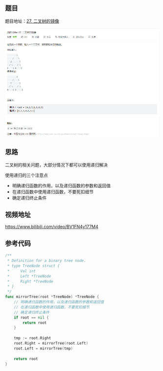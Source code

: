 ## 题目

题目地址：[27. 二叉树的镜像 ](https://leetcode.cn/problems/er-cha-shu-de-jing-xiang-lcof/)

![](./images/image-20220721100437333.png)



## 思路

二叉树的相关问题，大部分情况下都可以使用递归解决

使用递归的三个注意点

* 明确递归函数的作用，以及递归函数的参数和返回值
* 在递归函数中使用递归函数，不要死扣细节
* 确定递归终止条件



## 视频地址

https://www.bilibili.com/video/BV1FN4y177M4



## 参考代码

```go
/**
 * Definition for a binary tree node.
 * type TreeNode struct {
 *     Val int
 *     Left *TreeNode
 *     Right *TreeNode
 * }
 */
func mirrorTree(root *TreeNode) *TreeNode {
    // 明确递归函数的作用，以及递归函数的参数和返回值
    // 在递归函数中使用递归函数，不要死扣细节
    // 确定递归终止条件
    if root == nil {
        return root
    }

    tmp := root.Right
    root.Right = mirrorTree(root.Left)
    root.Left = mirrorTree(tmp)

    return root
}
```


